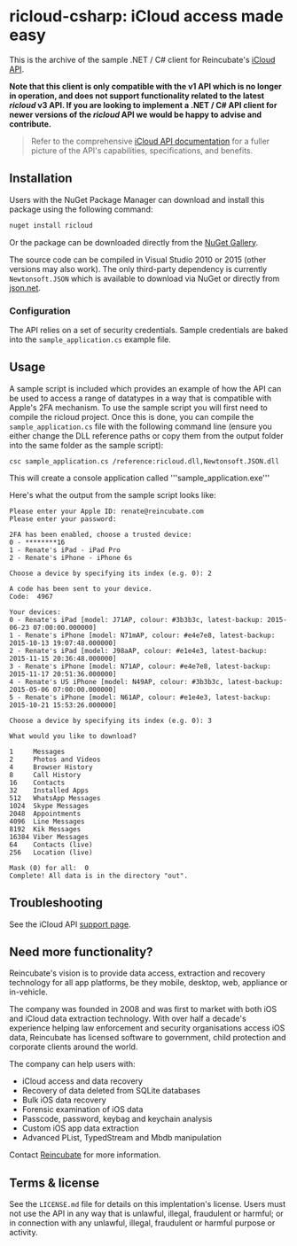 # ricloud-csharp: iCloud access made easy

This is the archive of the sample .NET / C# client for Reincubate's [iCloud API](https://www.reincubate.com/labs/icloud-api/?utm_source=github&utm_medium=ricloud-csharp&utm_campaign=ricloud).

**Note that this client is only compatible with the v1 API which is no longer in operation, and does not support functionality related to the latest *ricloud* v3 API. If you are looking to implement a .NET / C# API client for newer versions of the *ricloud* API we would be happy to advise and contribute.**

> Refer to the comprehensive [iCloud API documentation](https://www.reincubate.com/contact/support/icloud-api/?utm_source=github&utm_medium=ricloud-csharp&utm_campaign=ricloud) for a fuller picture of the API's capabilities, specifications, and benefits.

## Installation

Users with the NuGet Package Manager  can download and install this package using the following command:

```bash
nuget install ricloud
```

Or the package can be downloaded directly from the [NuGet Gallery](https://www.nuget.org/packages/ricloud/).

The source code can be compiled in Visual Studio 2010 or 2015 (other versions may also work). The only third-party dependency is currently `Newtonsoft.JSON` which is available to download via NuGet or directly from [json.net](http://www.json.net).

### Configuration

The API relies on a set of security credentials. Sample credentials are baked into the `sample_application.cs` example file.

## Usage

A sample script is included which provides an example of how the API can be used to access a range of datatypes in a way that is compatible with Apple's 2FA mechanism. To use the sample script you will first need to compile the ricloud project. Once this is done, you can compile the `sample_application.cs` file with the following command line (ensure you either change the DLL reference paths or copy them from the output folder into the same folder as the sample script):

```
csc sample_application.cs /reference:ricloud.dll,Newtonsoft.JSON.dll
```

This will create a console application called '''sample_application.exe'''

Here's what the output from the sample script looks like:

```
Please enter your Apple ID: renate@reincubate.com
Please enter your password:

2FA has been enabled, choose a trusted device:
0 - ********16
1 - Renate's iPad - iPad Pro
2 - Renate's iPhone - iPhone 6s

Choose a device by specifying its index (e.g. 0): 2

A code has been sent to your device.
Code:  4967

Your devices:
0 - Renate's iPad [model: J71AP, colour: #3b3b3c, latest-backup: 2015-06-23 07:00:00.000000]
1 - Renate's iPhone [model: N71mAP, colour: #e4e7e8, latest-backup: 2015-10-13 19:07:48.000000]
2 - Renate's iPad [model: J98aAP, colour: #e1e4e3, latest-backup: 2015-11-15 20:36:48.000000]
3 - Renate's iPhone [model: N71AP, colour: #e4e7e8, latest-backup: 2015-11-17 20:51:36.000000]
4 - Renate's US iPhone [model: N49AP, colour: #3b3b3c, latest-backup: 2015-05-06 07:00:00.000000]
5 - Renate's iPhone [model: N61AP, colour: #e1e4e3, latest-backup: 2015-10-21 15:53:26.000000]

Choose a device by specifying its index (e.g. 0): 3

What would you like to download?

1     Messages
2     Photos and Videos
4     Browser History
8     Call History
16    Contacts
32    Installed Apps
512   WhatsApp Messages
1024  Skype Messages
2048  Appointments
4096  Line Messages
8192  Kik Messages
16384 Viber Messages
64    Contacts (live)
256   Location (live)

Mask (0) for all:  0
Complete! All data is in the directory "out".
```

## Troubleshooting

See the iCloud API [support page](https://www.reincubate.com/contact/support/icloud-api/?utm_source=github&utm_medium=ricloud-csharp&utm_campaign=ricloud).

## <a name="more"></a>Need more functionality?

Reincubate's vision is to provide data access, extraction and recovery technology for all app platforms, be they mobile, desktop, web, appliance or in-vehicle.

The company was founded in 2008 and was first to market with both iOS and iCloud data extraction technology. With over half a decade's experience helping law enforcement and security organisations access iOS data, Reincubate has licensed software to government, child protection and corporate clients around the world.

The company can help users with:

* iCloud access and data recovery
* Recovery of data deleted from SQLite databases
* Bulk iOS data recovery
* Forensic examination of iOS data
* Passcode, password, keybag and keychain analysis
* Custom iOS app data extraction
* Advanced PList, TypedStream and Mbdb manipulation

Contact [Reincubate](https://www.reincubate.com/?utm_source=github&utm_medium=ricloud-csharp&utm_campaign=ricloud) for more information.

## Terms & license

See the `LICENSE.md` file for details on this implentation's license. Users must not use the API in any way that is unlawful, illegal, fraudulent or harmful; or in connection with any unlawful, illegal, fraudulent or harmful purpose or activity.
